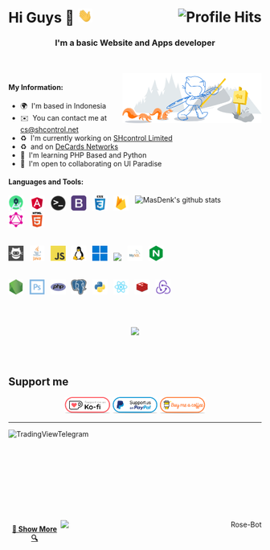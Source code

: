 <h1 align="left">Hi Guys 👋 <img src="https://github.com/masdenk/masdenk/blob/master/assets/Hi.gif" width="29px"><img align="right" alt="Profile Hits" src="https://komarev.com/ghpvc/?username=masdenk&label=Views&style=flat&color=red"></h1>
<h3 align="center">I'm a basic Website and Apps developer</h3><br><br>
<img width="55%" align="right" alt="Github" src="https://raw.githubusercontent.com/masdenk/masdenk/master/assets/git-header.svg" />
<h4 align="left">My Information:</h4>

  - 🌍  I'm based in Indonesia
  - ✉️  You can contact me at [cs@shcontrol.net](mailto:cs@shcontrol.net)
  - ♻️  I'm currently working on [SHcontrol Limited](https://shcontrol.net/)
  - ♻️  and on [DeCards Networks](https://decards.net/)
  - 🧠  I'm learning PHP Based and Python
  - 🤝  I'm open to collaborating on UI Paradise

<h4 align="left">Languages and Tools:</h4>
<p>
  <a href="https://github.com/MasDenk/">
    <img width="50%" align="right" alt="MasDenk's github stats" src="https://github-readme-stats.vercel.app/api?username=masdenk&show_icons=true&theme=radical&hide_border=true&cache_seconds=120&locale=en" />
  </a>
  <code><a href="https://www.android.com/"><img height="30" src="https://raw.githubusercontent.com/github/explore/ad60129d8fdfead3eb0e7ac3f25746e24b2bd0c8/topics/android-studio/android-studio.png"></a></code>&nbsp;&nbsp;
  <code><a href="#"><img height="30" src="https://raw.githubusercontent.com/github/explore/ad60129d8fdfead3eb0e7ac3f25746e24b2bd0c8/topics/angular/angular.png"></a></code>&nbsp;&nbsp;
  <code><a href="#"><img height="30" src="https://raw.githubusercontent.com/github/explore/ad60129d8fdfead3eb0e7ac3f25746e24b2bd0c8/topics/terminal/terminal.png"></a></code>&nbsp;&nbsp;
  <code><a href="#"><img height="30" src="https://raw.githubusercontent.com/github/explore/ad60129d8fdfead3eb0e7ac3f25746e24b2bd0c8/topics/bootstrap/bootstrap.png"></a></code>&nbsp;&nbsp;
  <code><a href="#"><img height="30" src="https://raw.githubusercontent.com/github/explore/ad60129d8fdfead3eb0e7ac3f25746e24b2bd0c8/topics/css/css.png"></a></code>&nbsp;&nbsp;
  <code><a href="#"><img height="30" src="https://raw.githubusercontent.com/github/explore/ad60129d8fdfead3eb0e7ac3f25746e24b2bd0c8/topics/firebase/firebase.png"></a></code>&nbsp;&nbsp;
  <code><a href="#"><img height="30" src="https://raw.githubusercontent.com/github/explore/ad60129d8fdfead3eb0e7ac3f25746e24b2bd0c8/topics/graphql/graphql.png"></a></code>&nbsp;&nbsp;
  <code><a href="#"><img height="30" src="https://raw.githubusercontent.com/github/explore/ad60129d8fdfead3eb0e7ac3f25746e24b2bd0c8/topics/html/html.png"></a></code>&nbsp;&nbsp;
  <br/><br/><br/>
  <code><a href="#"><img height="30" src="https://raw.githubusercontent.com/github/explore/ad60129d8fdfead3eb0e7ac3f25746e24b2bd0c8/topics/bot/bot.png"></a></code>&nbsp;&nbsp;
  <code><a href="#"><img height="30" src="https://raw.githubusercontent.com/github/explore/ad60129d8fdfead3eb0e7ac3f25746e24b2bd0c8/topics/java/java.png"></a></code>&nbsp;&nbsp;
  <code><a href="#"><img height="30" src="https://raw.githubusercontent.com/github/explore/ad60129d8fdfead3eb0e7ac3f25746e24b2bd0c8/topics/javascript/javascript.png"></a></code>&nbsp;&nbsp;
  <code><a href="#"><img height="30" src="https://raw.githubusercontent.com/github/explore/ad60129d8fdfead3eb0e7ac3f25746e24b2bd0c8/topics/linux/linux.png"></a></code>&nbsp;&nbsp;
  <code><a href="#"><img height="30" src="https://raw.githubusercontent.com/github/explore/ad60129d8fdfead3eb0e7ac3f25746e24b2bd0c8/topics/windows/windows.png"></a></code>&nbsp;&nbsp;
  <code><a href="#"><img height="30" src="https://www.vectorlogo.zone/logos/mariadb/mariadb-icon.svg"></a></code>&nbsp;&nbsp;
  <code><a href="#"><img height="30" src="https://raw.githubusercontent.com/github/explore/ad60129d8fdfead3eb0e7ac3f25746e24b2bd0c8/topics/mysql/mysql.png"></a></code>&nbsp;&nbsp;
  <code><a href="#"><img height="30" src="https://raw.githubusercontent.com/github/explore/ad60129d8fdfead3eb0e7ac3f25746e24b2bd0c8/topics/nginx/nginx.png"></a></code>&nbsp;&nbsp;
  <br/><br/><br/>
  <code><a href="#"><img height="30" src="https://raw.githubusercontent.com/github/explore/ad60129d8fdfead3eb0e7ac3f25746e24b2bd0c8/topics/nodejs/nodejs.png"></a></code>&nbsp;&nbsp;
  <code><a href="#"><img height="30" src="https://raw.githubusercontent.com/devicons/devicon/master/icons/photoshop/photoshop-line.svg"></a></code>&nbsp;&nbsp;
  <code><a href="#"><img height="30" src="https://raw.githubusercontent.com/github/explore/ad60129d8fdfead3eb0e7ac3f25746e24b2bd0c8/topics/php/php.png"></a></code>&nbsp;&nbsp;
  <code><a href="#"><img height="30" src="https://raw.githubusercontent.com/github/explore/ad60129d8fdfead3eb0e7ac3f25746e24b2bd0c8/topics/postgresql/postgresql.png"></a></code>&nbsp;&nbsp;
  <code><a href="#"><img height="30" src="https://raw.githubusercontent.com/github/explore/ad60129d8fdfead3eb0e7ac3f25746e24b2bd0c8/topics/python/python.png"></a></code>&nbsp;&nbsp;
  <code><a href="#"><img height="30" src="https://raw.githubusercontent.com/github/explore/ad60129d8fdfead3eb0e7ac3f25746e24b2bd0c8/topics/react-native/react-native.png"></a></code>&nbsp;&nbsp;
  <code><a href="#"><img height="30" src="https://raw.githubusercontent.com/github/explore/ad60129d8fdfead3eb0e7ac3f25746e24b2bd0c8/topics/redis/redis.png"></a></code>&nbsp;&nbsp;
  <code><a href="#"><img height="30" src="https://raw.githubusercontent.com/github/explore/ad60129d8fdfead3eb0e7ac3f25746e24b2bd0c8/topics/redux/redux.png"></a></code>
</p>
<br/><br/>
<p align="center">
  <img alig src="https://github-profile-trophy.vercel.app/?username=MasDenk&theme=onestar&margin-w=20&no-bg=true&no-frame=true" />
</p>

<br/><br/>

## Support me
<p align="center">
  <a href="https://ko-fi.com/masdenk" target="_blank"><img width="18%" alt="Support by ko-fi" src="https://raw.githubusercontent.com/masdenk/masdenk/master/assets/support-kofi.png"/></a>
  <a href="https://www.paypal.com/donate/?cmd=_donations&business=XM9RU544JWTYU&item_name=Support+Me+If+You+Want&currency_code=USD" target="_blank"><img width="18%" alt="Donate with Paypal" src="https://raw.githubusercontent.com/masdenk/masdenk/master/assets/support-paypal.png"/></a>
  <a href="https://www.buymeacoffee.com/masdenk" target="_blank"><img width="18%" alt="Buy me a coffee" src="https://raw.githubusercontent.com/masdenk/masdenk/master/assets/support-buy-coffee.png"/></a>
</p>

---

<!-- Its main projects -->
<div width="100%" align="center">
  <a align="left" href="https://github.com/MasDenk/TradingViewTelegram" title="Help Group Telegram Bot"><img align="left" width="400" height="180" src="https://denvercoder1-github-readme-stats.vercel.app/api/pin/?username=MasDenk&repo=TradingViewTelegram&theme=react&bg_color=1F222E&title_color=F85D7F&icon_color=F8D866&hide_border=true&show_icons=false" alt="TradingViewTelegram"></a>
  <a align="right" href="https://github.com/MasDenk/Rose-Bot" title="Rose Telegram Bot"><img align="right" width="400" height="180" src="https://denvercoder1-github-readme-stats.vercel.app/api/pin/?username=MasDenk&repo=Rose-Bot&theme=react&bg_color=1F222E&title_color=F85D7F&icon_color=F8D866&hide_border=true&show_icons=false" alt="Rose-Bot"></a>
</div>
<br><br><br><br><br><br<br><br><br><br><br><br>
<h4 align="center">
  <a href="https://github.com/MasDenk?tab=repositories" title="Show Repositories">🔎 Show More 🔍</a>
</h4>
